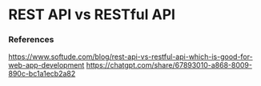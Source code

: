 # REST API vs RESTful API

### References
https://www.softude.com/blog/rest-api-vs-restful-api-which-is-good-for-web-app-development
https://chatgpt.com/share/67893010-a868-8009-890c-bc1a1ecb2a82
